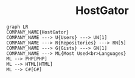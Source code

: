 <h1 align="center">HostGator</h1>

```mermaid
graph LR
COMPANY_NAME{HostGator}
COMPANY_NAME ---> U{Users} ---> UN[1]
COMPANY_NAME ---> R{Repositories} ---> RN[5]
COMPANY_NAME ---> G{Gists} ---> GN[1]
COMPANY_NAME ---> ML{Most Used<br>Languages}
ML --> PHP[PHP]
ML --> HTML[HTML]
ML --> C#[C#]
```
